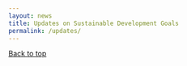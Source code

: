 ```yaml
---
layout: news
title: Updates on Sustainable Development Goals
permalink: /updates/
---
```


[Back to top](#top)
